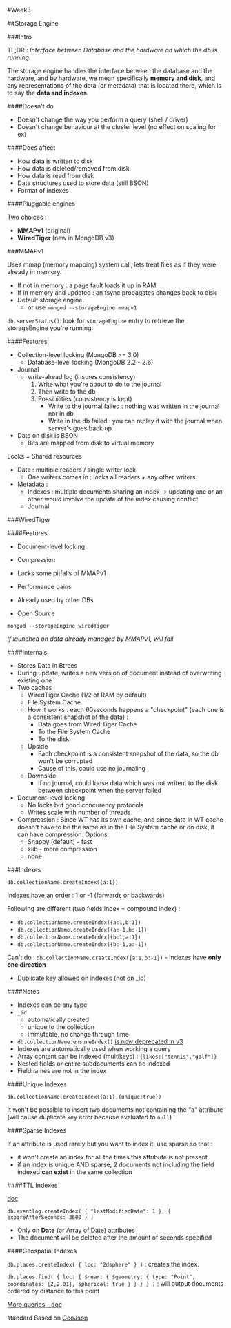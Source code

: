 #Week3

##Storage Engine

###Intro

TL;DR : *Interface between Database and the hardware on which the db is running.*

The storage engine handles the interface between the database and the hardware, and by hardware, we mean specifically **memory and disk**, and any representations of the data (or metadata) that is located there, which is to say the **data and indexes**.

####Doesn't do

* Doesn't change the way you perform a query (shell / driver)
* Doesn't change behaviour at the cluster level (no effect on scaling for ex)

####Does affect

* How data is written to disk
* How data is deleted/removed from disk
* How data is read from disk
* Data structures used to store data (still BSON)
* Format of indexes

####Pluggable engines

Two choices :

* **MMAPv1** (original)
* **WiredTiger** (new in MongoDB v3)

###MMAPv1

Uses mmap (memory mapping) system call, lets treat files as if they were already in memory.

* If not in memory : a page fault loads it up in RAM
* If in memory and updated : an fsync propagates changes back to disk
* Default storage engine.
	* or use `mongod --storageEngine mmapv1`

`db.serverStatus()`: look for `storageEngine` entry to retrieve the storageEngine you're running.

####Features

* Collection-level locking (MongoDB >= 3.0)
	* Database-level locking (MongoDB 2.2 - 2.6)
* Journal
	* write-ahead log (insures consistency)
		1. Write what you're about to do to the journal
		2. Then write to the db
		3. Possibilities (consistency is kept)
			* Write to the journal failed : nothing was written in the journal nor in db
			* Write in 	the db failed : you can replay it with the journal when server's goes back up
* Data on disk is BSON
	* Bits are mapped from disk to virtual memory
	
Locks = Shared resources

* Data : multiple readers / single writer lock
	* One writers comes in : locks all readers + any other writers
* Metadata :
	* Indexes : multiple documents sharing an index -> updating one or an other would involve the update of the index causing conflict
	* Journal

###WiredTiger

####Features

* Document-level locking
* Compression
* Lacks some pitfalls of MMAPv1
* Performance gains

* Already used by other DBs
* Open Source

`mongod --storageEngine wiredTiger`

*If launched on data already managed by MMAPv1, will fail*

####Internals

* Stores Data in Btrees
* During update, writes a new version of document instead of overwriting existing one
* Two caches
	* WiredTiger Cache (1/2 of RAM by default)
	* File System Cache
	* How it works : each 60seconds happens a "checkpoint" (each one is a consistent snapshot of the data) :
		* Data goes from Wired Tiger Cache
		* To the File System Cache
		* To the disk
	* Upside
		* Each checkpoint is a consistent snapshot of the data, so the db won't be corrupted
		* Cause of this, could use no journaling
	* Downside
		* If no journal, could loose data which was not writent to the disk between checkpoint when the server failed
* Document-level locking
	* No locks but good concurency protocols
	* Writes scale with number of threads
* Compression : Since WT has its own cache, and since data in WT cache doesn't have to be the same as in the File System cache or on disk, it can have compression. Options :
	* Snappy (default) - fast
	* zlib - more compression
	* none

###Indexes

`db.collectionName.createIndex({a:1})`

Indexes have an order : 1 or -1 (forwards or backwards)

Following are different (two fields index = compound index) :

* `db.collectionName.createIndex({a:1,b:1})`
* `db.collectionName.createIndex({a:-1,b:-1})`
* `db.collectionName.createIndex({b:1,a:1})`
* `db.collectionName.createIndex({b:-1,a:-1})`

Can't do : `db.collectionName.createIndex({a:1,b:-1})` - indexes have **only one direction**

* Duplicate key allowed on indexes (not on _id)

####Notes

* Indexes can be any type
* `_id`
	* automatically created
	* unique to the collection
	* immutable, no change through time
* `db.collectionName.ensureIndex()` [is now deprecated in v3](http://docs.mongodb.org/manual/reference/method/db.collection.ensureIndex/)
* Indexes are automatically used when working a query
* Array content can be indexed (multikeys) : `{likes:["tennis","golf"]}`
* Nested fields or entire subdocuments can be indexed
* Fieldnames are not in the index

####Unique Indexes

`db.collectionName.createIndex({a:1},{unique:true})`

It won't be possible to insert two documents not containing the "a" attribute (will cause duplicate key error because evaluated to `null`)

####Sparse Indexes

If an attribute is used rarely but you want to index it, use sparse so that :

* it won't create an index for all the times this attribute is not present
* if an index is unique AND sparse, 2 documents not including the field indexed **can exist** in the same collection

####TTL Indexes

[doc](http://docs.mongodb.org/manual/core/index-ttl/)

`db.eventlog.createIndex( { "lastModifiedDate": 1 }, { expireAfterSeconds: 3600 } )`

* Only on **Date** (or Array of Date) attributes
* The document will be deleted after the amount of seconds specified

####Geospatial Indexes

`db.places.createIndex( { loc: "2dsphere" } )` : creates the index.

`db.places.find( { loc: { $near: { $geometry: { type: "Point", coordinates: [2,2.01], spherical: true } } } } )` : will output documents ordered by distance to this point

[More queries - doc](http://docs.mongodb.org/manual/reference/operator/query-geospatial/)

standard Based on [GeoJson](http://geojson.org/)

